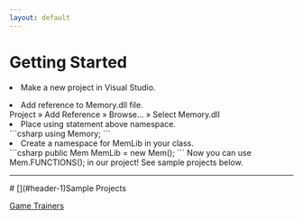 ```yaml
---
layout: default
---
```


# [](#header-1)Getting Started

<p><li>Make a new project in Visual Studio.</li></p>
<li>Add reference to Memory.dll file.</li>
<span class="highlight_this">Project</span> » <span class="highlight_this">Add Reference</span> » <span class="highlight_this">Browse...</span> » <span class="highlight_this">Select Memory.dll</span>
<li>Place using statement above namespace.</li>
```csharp
using Memory;
```
<li>Create a namespace for MemLib in your class.</li>
```csharp
public Mem MemLib = new Mem();
```
Now you can use Mem.FUNCTIONS(); in our project! See sample projects below.
<hr>
# [](#header-1)Sample Projects

<a href="https://github.com/erfg12/Game-Trainers" id="view-on-github" class="button"><span>Game Trainers</span></a>